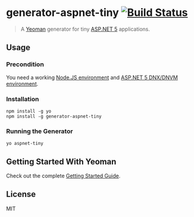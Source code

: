 # generator-aspnet-tiny [![Build Status](https://secure.travis-ci.org/olohmann/generator-aspnet-tiny.png?branch=master)](https://travis-ci.org/olohmann/generator-aspnet-tiny)

> A [Yeoman](http://yeoman.io) generator for tiny [ASP.NET 5](http://www.asp.net/vnext) applications.

## Usage

### Precondition
You need a working [Node.JS environment](https://nodejs.org/) and [ASP.NET 5 DNX/DNVM environment](https://github.com/aspnet/home). 

### Installation
```shell
npm install -g yo
npm install -g generator-aspnet-tiny
```

### Running the Generator

```shell
yo aspnet-tiny
```

## Getting Started With Yeoman

Check out the complete [Getting Started Guide](https://github.com/yeoman/yeoman/wiki/Getting-Started).

## License

MIT

